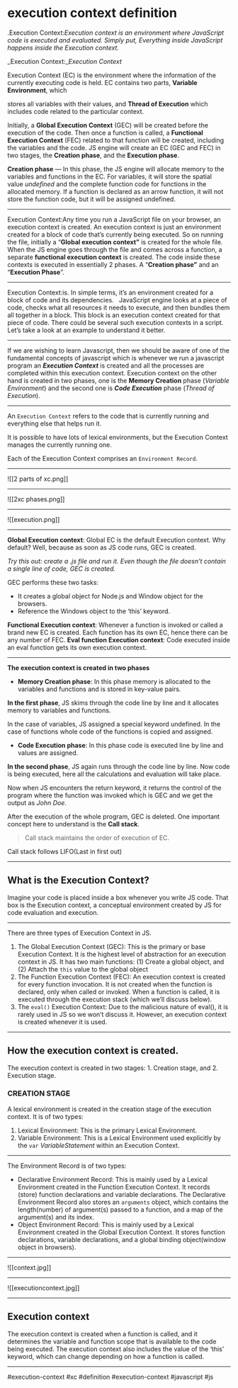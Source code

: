 # execution context definition

.Execution Context:_Execution context is an environment where JavaScript code is executed and evaluated. Simply put, Everything inside JavaScript happens inside the Execution context._

_Execution Context:__Execution Context_

Execution Context (EC) is the environment where the information of the currently executing code is held. EC contains two parts, **Variable Environment**, which

stores all variables with their values, and **Thread of Execution** which includes code related to the particular context.

Initially, a **Global Execution Context** (GEC) will be created before the execution of the code. Then once a function is called, a **Functional Execution Context** (FEC) related to that function will be created, including the variables and the code. JS engine will create an EC (GEC and FEC) in two stages, the **Creation phase**, and the **Execution phase**.

**Creation phase** — In this phase, the JS engine will allocate memory to the variables and functions in the EC. For variables, it will store the spatial value _undefined_ and the complete function code for functions in the allocated memory. If a function is declared as an arrow function, it will not store the function code, but it will be assigned undefined.
***

Execution Context:Any time you run a JavaScript file on your browser, an execution context is created. An execution context is just an environment created for a block of code that’s currently being executed. So on running the file, initially a “**Global execution context”** is created for the whole file. When the JS engine goes through the file and comes across a function, a separate **functional execution context** is created. The code inside these contexts is executed in essentially 2 phases. A “**Creation phase”** and an “**Execution Phase**”. 
*** 
Execution Context:is. In simple terms, it’s an environment created for a block of code and its dependencies.   JavaScript engine looks at a piece of code, checks what all resources it needs to execute, and then bundles them all together in a block. This block is an execution context created for that piece of code. There could be several such execution contexts in a script. Let’s take a look at an example to understand it better.
***
If we are wishing to learn Javascript, then we should be aware of one of the fundamental concepts of javascript which is whenever we run a javascript program an **_Execution Context_** is created and all the processes are completed within this execution context. Execution context on the other hand is created in two phases, one is the **Memory Creation** phase (_Variable Environment_) and the second one is **_Code Execution_** phase (_Thread of Execution_).
***
An `Execution Context` refers to the code that is currently running and everything else that helps run it.

It is possible to have lots of lexical environments, but the Execution Context manages the currently running one.

Each of the Execution Context comprises an `Environment Record`.
***
![[2 parts of xc.png]]
***
![[2xc phases.png]]
***
![[execution.png]]
***
**Global Execution context**: Global EC is the default Execution context. Why default? Well, because as soon as JS code runs, GEC is created.

_Try this out: create a .js file and run it. Even though the file doesn’t contain a single line of code, GEC is created._

GEC performs these two tasks:

-   It creates a global object for Node.js and Window object for the browsers.
-   Reference the Windows object to the ‘this’ keyword.

**Functional Execution context**: Whenever a function is invoked or called a brand new EC is created. Each function has its own EC, hence there can be any number of FEC.
**Eval function** **Execution context**: Code executed inside an eval function gets its own execution context.
***
**The execution context is created in two phases**

-   **Memory Creation phase**: In this phase memory is allocated to the variables and functions and is stored in key-value pairs.

**In the first phase**, JS skims through the code line by line and it allocates memory to variables and functions.

In the case of variables, JS assigned a special keyword undefined. In the case of functions whole code of the functions is copied and assigned.


-   **Code Execution phase**: In this phase code is executed line by line and values are assigned.

**In the second phase**, JS again runs through the code line by line. Now code is being executed, here all the calculations and evaluation will take place.

Now when JS encounters the return keyword, it returns the control of the program where the function was invoked which is GEC and we get the output as _John Doe_.

After the execution of the whole program, GEC is deleted. One important concept here to understand is the **Call stack**.

> Call stack maintains the order of execution of EC.

Call stack follows LIFO(Last in first out)
***
## What is the Execution Context?

Imagine your code is placed inside a box whenever you write JS code. That box is the Execution context, a conceptual environment created by JS for code evaluation and execution.
***
There are three types of Execution Context in JS.

1.  The Global Execution Context (GEC): This is the primary or base Execution Context. It is the highest level of abstraction for an execution context in JS. It has two main functions: (1) Create a global object, and (2) Attach the `this` value to the global object
2.  The Function Execution Context (FEC): An execution context is created for every function invocation. It is not created when the function is declared, only when called or invoked. When a function is called, it is executed through the execution stack (which we’ll discuss below).
3.  The `eval()` Execution Context: Due to the malicious nature of eval(), it is rarely used in JS so we won’t discuss it. However, an execution context is created whenever it is used.
***
## How the execution context is created.

The execution context is created in two stages: 1. Creation stage, and 2. Execution stage.

### CREATION STAGE

A lexical environment is created in the creation stage of the execution context. It is of two types:

1.  Lexical Environment: This is the primary Lexical Environment.
2.  Variable Environment: This is a Lexical Environment used explicitly by the `var` _VariableStatement_ within an Execution Context.
   ***
The Environment Record is of two types:

-   Declarative Environment Record: This is mainly used by a Lexical Environment created in the Function Execution Context. It records (store) function declarations and variable declarations. The Declarative Environment Record also stores an `arguments` object, which contains the length(number) of argument(s) passed to a function, and a map of the argument(s) and its index.
-   Object Environment Record: This is mainly used by a Lexical Environment created in the Global Execution Context. It stores function declarations, variable declarations, and a global binding object(window object in browsers).
***
![[context.jpg]]
***
![[executioncontext.jpg]]
***
## Execution context

The execution context is created when a function is called, and it determines the variable and function scope that is available to the code being executed. The execution context also includes the value of the ‘this’ keyword, which can change depending on how a function is called.
***

#execution-context #xc #definition 
#execution-context #javascript #js
